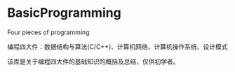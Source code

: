# BasicProgramming
Four pieces of programming

编程四大件：数据结构与算法(C/C++)、计算机网络、计算机操作系统、设计模式

该库是关于编程四大件的基础知识的概括及总结，仅供初学者。
